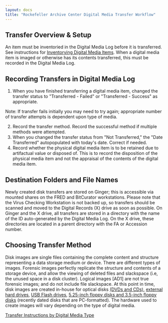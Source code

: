 ```yaml
---
layout: docs
title: "Rockefeller Archive Center Digital Media Transfer Workflow"
---
```


## Transfer Overview & Setup

An item must be inventoried in the Digital Media Log before it is transferred. See instructions for [Inventorying Digital Media Items](inventory). When a digital media item is imaged or otherwise has its contents transferred, this must be recorded in the Digital Media Log.

## Recording Transfers in Digital Media Log

1. When you have finished transferring a digital media item, changed the transfer status to "Transferred - Failed" or "Transferred - Success" as appropriate.

  <div class="docs-example">
    <p>Note: If transfer fails initially you may need to try again; appropriate number of transfer attempts is dependent upon type of media.</p>
  </div>
  
2. Record the transfer method. Record the successful method if multiple methods were attempted.
3.  When you changed the transfer status from "Not Transferred," the "Date Transferred" autopopulated with today's date. Correct if needed.
4.  Record whether the physical digital media item is to be retained due to artifactual value or disposed of. This is to record the disposition of the physical media item and not the appraisal of the contents of the digital media item.

## Destination Folders and File Names

Newly created disk transfers are stored on Ginger; this is accessible via mounted shares on the FRED and BitCurator workstations. Please note that the Virus Checking Workstation is not backed up, so transfers should be scanned and moved to the Digital Records (X) drive as soon as possible. On Ginger and the X drive, all transfers are stored in a directory with the name of the ID auto-generated by the Digital Media Log. On the X drive, these directories are located in a parent directory with the FA or Accession number.

## Choosing Transfer Method

Disk images are single files containing the complete content and structure representing a data storage medium or device. There are different types of images. Forensic images perfectly replicate the structure and contents of a storage device, and allow the viewing of deleted files and slackspace (i.e, the unused space in a disk cluster). Logical images \[AD1\] are not true forensic images; and do not include file slackspace. At this point in time, disk images are created in-house for optical disks [(DVDs and CDs)](transfer-instructions#cds-&-dvds), [external hard drives](transfer-instructions#hard-drives-&-usb-flash-drives), [USB Flash drives](transfer-instructions#hard-drives-&-usb-flash-drives), [5.25-inch floppy disks and 3.5-inch floppy disks](transfer-instructions#3-1/2-inch-and-5-1/4-inch-floppy-disks) (recently dated disks that are PC-formatted). The hardware used to create images will vary depending on the type of digital media.

[Transfer Instructions by Digital Media Type](transfer-instructions)
